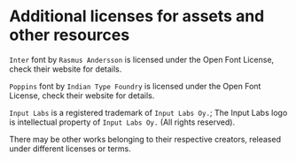 # Additional licenses for assets and other resources

`Inter` font by `Rasmus Andersson` is licensed under the Open Font License, check their website for details.

`Poppins` font by `Indian Type Foundry` is licensed under the Open Font License, check their website for details.

`Input Labs` is a registered trademark of `Input Labs Oy.`; The Input Labs logo is intellectual property of `Input Labs Oy.` (All rights reserved).

There may be other works belonging to their respective creators, released under different licenses or terms.
